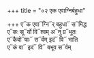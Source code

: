 +++
title = "०२ एक एवाग्निर्बहुधा"

+++
ए᳓क एवा᳓ग्नि᳓र् बहुधा᳓ स᳓मिद्ध  
ए᳓कः सू᳓र्यो वि᳓श्वम् अ᳓नु प्र᳓भूतः  
ए᳓कैवो᳓षाः᳓ स᳓र्वम् इदं᳓ वि᳓ भाति  
ए᳓कं वा᳓ इदं᳓ वि᳓ बभूव स᳓र्वम्